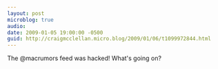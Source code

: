 ```yaml
---
layout: post
microblog: true
audio: 
date: 2009-01-05 19:00:00 -0500
guid: http://craigmcclellan.micro.blog/2009/01/06/t1099972844.html
---
```

The @macrumors feed was hacked! What's going on?

